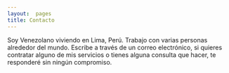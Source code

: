 ```yaml
---
layout:  pages
title: Contacto
---
```


Soy Venezolano viviendo en Lima, Perú. Trabajo con varias personas alrededor del mundo. 
Escribe a través de un correo electrónico, si quieres contratar alguno de mis servicios o tienes alguna consulta que hacer, te responderé sin ningún compromiso.